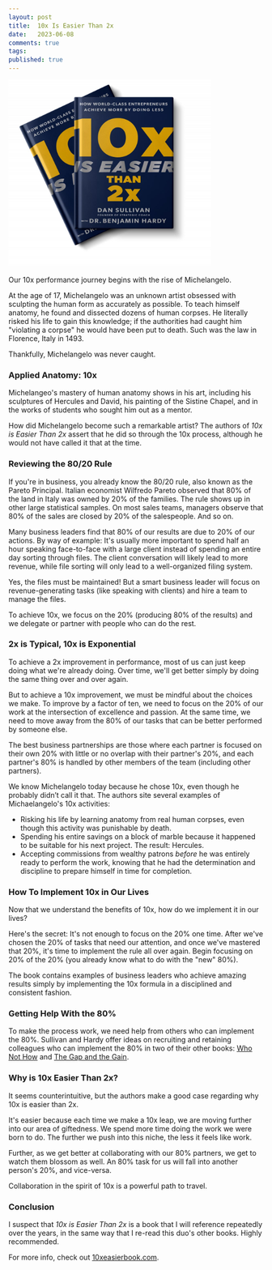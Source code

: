 ```yaml
---
layout: post
title:  10x Is Easier Than 2x
date:   2023-06-08
comments: true
tags: 
published: true
---
```


<a href="/blog/2023/06/08/10x-is-easier-than-2x/"><img src="/images/10x_is_easier_than_2x_sullivan_hardy.jpg" width="400" padding="10" alt="10x Is Easier Than 2x by Dan Sullivan and Dr Benjamin Hardy" title="10x Is Easier Than 2x by Dan Sullivan and Dr Benjamin Hardy" /></a>

Our 10x performance journey begins with the rise of Michelangelo. 

At the age of  17, Michelangelo was an unknown artist obsessed with sculpting the human form as accurately as possible. To teach himself anatomy, he found and dissected dozens of human corpses. He literally risked his life to gain this knowledge; if the authorities had caught him "violating a corpse" he would have been put to death. Such was the law in Florence, Italy in 1493.

<!--more--> 

Thankfully, Michelangelo was never caught.

### Applied Anatomy: 10x

Michelangeo's mastery of human anatomy shows in his art, including his sculptures of Hercules and David, his painting of the Sistine Chapel, and in the works of students who sought him out as a mentor.

How did Michelangelo become such a remarkable artist? The authors of _10x is Easier Than 2x_ assert that he did so through the 10x process, although he would not have called it that at the time.

### Reviewing the 80/20 Rule
If you're in business, you already know the 80/20 rule, also known as the Pareto Principal. Italian economist Wilfredo Pareto observed that 80% of the land in Italy was owned by 20% of the families. The rule shows up in other large statistical samples. On most sales teams, managers observe that 80% of the sales are closed by 20% of the salespeople. And so on.

Many business leaders find that 80% of our results are due to 20% of our actions. By way of example: It's usually more important to spend half an hour speaking face-to-face with a large client instead of spending an entire day sorting through files. The client conversation will likely lead to more revenue, while file sorting will only lead to a well-organized filing system. 

Yes, the files must be maintained! But a smart business leader will focus on revenue-generating tasks (like speaking with clients) and hire a team to manage the files.

To achieve 10x, we focus on the 20% (producing 80% of the results) and we delegate or partner with people who can do the rest.

### 2x is Typical, 10x is Exponential

To achieve a 2x improvement in performance, most of us can just keep doing what we're already doing. Over time, we'll get better simply by doing the same thing over and over again.

But to achieve a 10x improvement, we must be mindful about the choices we make. To improve by a factor of ten, we need to focus on the 20% of our work at the intersection of excellence and passion. At the same time, we need to move away from the 80% of our tasks that can be better performed by someone else. 

The best business partnerships are those where each partner is focused on their own 20% with little or no overlap with their partner's 20%, and each partner's 80% is handled by other members of the team (including other partners).

We know Michelangelo today because he chose 10x, even though he probably didn’t call it that. The authors site several examples of Michaelangelo's 10x activities:

* Risking his life by learning anatomy from real human corpses, even though this activity was punishable by death.
* Spending his entire savings on a block of marble because it happened to be suitable for his next project. The result: Hercules.
* Accepting commissions from wealthy patrons _before_  he was entirely ready to perform the work, knowing that he had the determination and discipline to prepare himself in time for completion.

### How To Implement 10x in Our Lives

Now that we understand the benefits of 10x, how do we implement it in our lives?

Here's the secret: It's not enough to focus on the 20% one time. After we've chosen the 20% of tasks that need our attention, and once we've mastered that 20%, it's time to implement the rule all over again. Begin focusing on 20% of the 20% (you already know what to do with the "new" 80%).

The book contains examples of business leaders who achieve amazing results simply by implementing the 10x formula in a disciplined and consistent fashion.

### Getting Help With the 80%

To make the process work, we need help from others who can implement the 80%. Sullivan and Hardy offer ideas on recruiting and retaining colleagues who can implement the 80% in two of their other books: [Who Not How](/blog/2021/05/29/who-not-how/) and [The Gap and the Gain](/blog/2022/09/29/achieve-more-measure-the-gain/).


### Why is 10x Easier Than 2x?

It seems counterintuitive, but the authors make a good case regarding why 10x is easier than 2x.

It's easier because each time we make a 10x leap, we are moving further into our area of giftedness. We spend more time doing the work we were born to do. The further we push into this niche, the less it feels like work. 

Further, as we get better at collaborating with our 80% partners, we get to watch them blossom as well. An 80% task for us will fall into another person's 20%, and vice-versa.

Collaboration in the spirit of 10x is a powerful path to travel.

### Conclusion

I suspect that _10x is Easier Than 2x_ is a book that I will reference repeatedly over the years, in the same way that I re-read this duo's other books. Highly recommended.

For more info, check out [10xeasierbook.com](https://10xeasierbook.com/).
